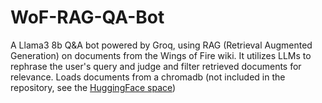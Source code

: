 # WoF-RAG-QA-Bot
A Llama3 8b Q&amp;A bot powered by Groq, using RAG (Retrieval Augmented Generation) on documents from the Wings of Fire wiki. It utilizes LLMs to rephrase the user's query and judge and filter retrieved documents for relevance.
Loads documents from a chromadb (not included in the repository, see the [HuggingFace space](https://huggingface.co/spaces/xarical/WoF-RAG-QA-Bot))
